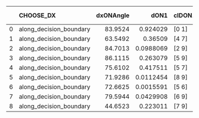 |    | CHOOSE_DX               |   dxONAngle |      dON1 | cIDON1   |   dON_patch_1 |   nTON |       dON |   dxOFFAngle |      dOFF1 | cIDOFF1   |   dOFF_patch_1 |   nTOFF |       dOFF | SUCCESS   |   nExp |   dual_point_id |   subpoint_time_seconds |   total_execution_time |       logp |   dOFF/dON | Vote dOFF>dON   |
|---:|:------------------------|------------:|----------:|:---------|--------------:|-------:|----------:|-------------:|-----------:|:----------|---------------:|--------:|-----------:|:----------|-------:|----------------:|------------------------:|-----------------------:|-----------:|-----------:|:----------------|
|  0 | along_decision_boundary |     83.9524 | 0.924029  | [0 1]    |     0.924029  |      1 | 0.924029  |      74.1444 | 0.133561   | [0 1]     |     0.133561   |       1 | 0.133561   | False     |      1 |               5 |                6.82019  |                17.9134 |  0         |  0.144542  | False           |
|  1 | along_decision_boundary |     63.5492 | 0.36509   | [4 7]    |     0.36509   |      1 | 0.36509   |      69.4987 | 0.0316257  | [4 7]     |     0.0316257  |       1 | 0.0316257  | False     |      2 |              27 |                5.53959  |                93.878  | -0.5       |  0.0866243 | False           |
|  2 | along_decision_boundary |     84.7013 | 0.0988069 | [2 9]    |     0.0988069 |      1 | 0.0988069 |      87.0235 | 0.612076   | [2 9]     |     0.612076   |       1 | 0.612076   | True      |      3 |              48 |                3.07025  |               144.277  | -1         |  6.19467   | True            |
|  3 | along_decision_boundary |     86.1115 | 0.263079  | [5 9]    |     0.263079  |      1 | 0.263079  |      71.7305 | 0.453694   | [5 9]     |     0.453694   |       1 | 0.453694   | True      |      4 |             108 |                2.58373  |               285.716  | -0.166667  |  1.72456   | True            |
|  4 | along_decision_boundary |     75.6102 | 0.417511  | [5 7]    |     0.417511  |      1 | 0.417511  |      71.0634 | 1.42926    | [5 7]     |     1.42926    |       1 | 1.42926    | True      |      5 |             155 |                7.72627  |               355.028  | -0         |  3.42329   | True            |
|  5 | along_decision_boundary |     71.9286 | 0.0112454 | [8 9]    |     0.0112454 |      1 | 0.0112454 |      88.9491 | 0.00123589 | [8 9]     |     0.00123589 |       1 | 0.00123589 | False     |      6 |             173 |                0.808632 |               406.113  | -0.1       |  0.109902  | False           |
|  6 | along_decision_boundary |     72.6625 | 0.0015591 | [5 6]    |     0.0015591 |      1 | 0.0015591 |      84.4665 | 0.0452846  | [5 6]     |     0.0452846  |       1 | 0.0452846  | True      |      7 |             193 |                1.46946  |               464.243  | -0         | 29.0452    | True            |
|  7 | along_decision_boundary |     79.5944 | 0.0429908 | [6 9]    |     0.0429908 |      1 | 0.0429908 |      76.8297 | 0.465226   | [6 9]     |     0.465226   |       1 | 0.465226   | True      |      8 |             208 |                4.3929   |               508.958  | -0.0714286 | 10.8215    | True            |
|  8 | along_decision_boundary |     44.6523 | 0.223011  | [7 9]    |     0.223011  |      1 | 0.223011  |      44.0544 | 0.379452   | [7 9]     |     0.379452   |       1 | 0.379452   | True      |      9 |             263 |                8.93953  |               625.485  | -0.25      |  1.70149   | True            |